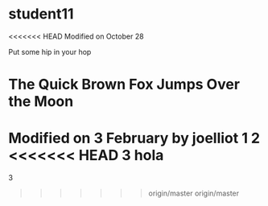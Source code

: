 # student11
<<<<<<< HEAD
Modified on October 28


Put some hip in your hop



The Quick Brown Fox Jumps Over the Moon
=======
Modified on 3 February by joelliot
1
2
<<<<<<< HEAD
3 hola
=======
3
>>>>>>> origin/master
>>>>>>> origin/master
